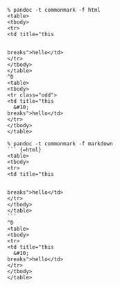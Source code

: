 ```
% pandoc -t commonmark -f html
<table>
<tbody>
<tr>
<td title="this
  

breaks">hello</td>
</tr>
</tbody>
</table>
^D
<table>
<tbody>
<tr class="odd">
<td title="this
  &#10;
breaks">hello</td>
</tr>
</tbody>
</table>
```

````
% pandoc -t commonmark -f markdown
``` {=html}
<table>
<tbody>
<tr>
<td title="this
  

breaks">hello</td>
</tr>
</tbody>
</table>
```
^D
<table>
<tbody>
<tr>
<td title="this
  &#10;
breaks">hello</td>
</tr>
</tbody>
</table>
````
